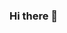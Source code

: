 ### Hi there 👋

<!--
**miladimnich/miladimnich** is a ✨ _special_ ✨ repository because its `README.md` (this file) appears on your GitHub profile.

Here are some ideas to get you started:

- 🔭 I’m currently working on the project
- 🌱 I’m currently learning GitHub
- 👯 I’m looking to collaborate on Create Your Projects: If you have a project idea, 
create your repository and invite others to collaborate. GitHub makes it easy for multiple
people to work on a project simultaneously.
- 🤔 I’m looking for help with Branching and Merging: Learn how to create branches, switch 
between branches, and merge changes. Understanding branching is crucial for collaborative work.
- 💬 Ask me about  what sparked your interest in the project you're currently working on? 
What inspired you to learn GitHub, and what goals do you have for your project or learning
journey?
- 📫 How to reach me: ...
- 😄 Pronouns: ...
- ⚡ Fun fact: ...
-->
